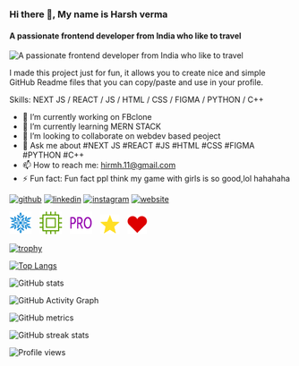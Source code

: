 ### Hi there 👋, My name is Harsh verma
#### A passionate frontend developer from India who like to travel
![A passionate frontend developer from India who like to travel](https://media.licdn.com/dms/image/D4D16AQEnW-L7Mpinhg/profile-displaybackgroundimage-shrink_350_1400/0/1691910929426?e=1698883200&v=beta&t=atdy_LSSVo2d0kbVSjiid3ETd2NEcp_gzmk9Er4GxIM)

I made this project just for fun, it allows you to create nice and simple GitHub Readme files that you can copy/paste and use in your profile.

Skills: NEXT JS / REACT / JS / HTML / CSS / FIGMA / PYTHON / C++

- 🔭 I’m currently working on FBclone 
- 🌱 I’m currently learning MERN STACK 
- 👯 I’m looking to collaborate on webdev based peoject 
- 💬 Ask me about #NEXT JS  #REACT  #JS  #HTML  #CSS  #FIGMA  #PYTHON  #C++ 
- 📫 How to reach me: hirmh.11@gmail.com 
- ⚡ Fun fact:  Fun fact ppl think my game with girls is so good,lol hahahaha 


[<img src='https://cdn.jsdelivr.net/npm/simple-icons@3.0.1/icons/github.svg' alt='github' height='40'>](https://github.com/httpfang)  [<img src='https://cdn.jsdelivr.net/npm/simple-icons@3.0.1/icons/linkedin.svg' alt='linkedin' height='40'>](https://www.linkedin.com/in/https://www.linkedin.com/in/harsh-verma-5a9b4b242//)  [<img src='https://cdn.jsdelivr.net/npm/simple-icons@3.0.1/icons/instagram.svg' alt='instagram' height='40'>](https://www.instagram.com/fang.http/)  [<img src='https://cdn.jsdelivr.net/npm/simple-icons@3.0.1/icons/icloud.svg' alt='website' height='40'>](https://harshvermawork.great-site.net/)  

<a href='https://archiveprogram.github.com/'><img src='https://raw.githubusercontent.com/acervenky/animated-github-badges/master/assets/acbadge.gif' width='40' height='40'></a> <a href='https://docs.github.com/en/developers'><img src='https://raw.githubusercontent.com/acervenky/animated-github-badges/master/assets/devbadge.gif' width='40' height='40'></a> <a href='https://github.com/pricing'><img src='https://raw.githubusercontent.com/acervenky/animated-github-badges/master/assets/pro.gif' width='40' height='40'></a> <a href='https://stars.github.com/'><img src='https://raw.githubusercontent.com/acervenky/animated-github-badges/master/assets/starbadge.gif' width='35' height='35'></a> <a href='https://docs.github.com/en/github/supporting-the-open-source-community-with-github-sponsors'><img src='https://raw.githubusercontent.com/acervenky/animated-github-badges/master/assets/sponsorbadge.gif' width='35' height='35'></a> 

[![trophy](https://github-profile-trophy.vercel.app/?username=httpfang)](https://github.com/ryo-ma/github-profile-trophy)

[![Top Langs](https://github-readme-stats.vercel.app/api/top-langs/?username=httpfang)](https://github.com/anuraghazra/github-readme-stats)

![GitHub stats](https://github-readme-stats.vercel.app/api?username=httpfang&show_icons=true)  

![GitHub Activity Graph](https://activity-graph.herokuapp.com/graph?username=httpfang)  

![GitHub metrics](https://metrics.lecoq.io/httpfang)  

![GitHub streak stats](https://streak-stats.demolab.com/?user=httpfang)  

![Profile views](https://gpvc.arturio.dev/httpfang)  
